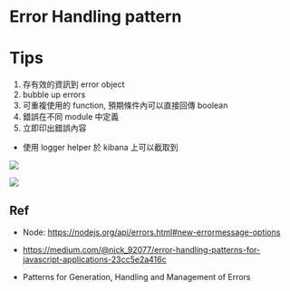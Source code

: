 # Error Handling pattern

# Tips
1. 存有效的資訊到 error object
2. bubble up errors
3. 可重複使用的 function, 預期條件內可以直接回傳 boolean
4. 錯誤在不同 module 中定義
5. 立即印出錯誤內容
  - 使用 logger helper 於 kibana 上可以截取到



![](https://i.imgur.com/V1q04rj.png)

![](https://i.imgur.com/oDY01TA.png)



## Ref

- Node: https://nodejs.org/api/errors.html#new-errormessage-options

- https://medium.com/@nick_92077/error-handling-patterns-for-javascript-applications-23cc5e2a416c

- Patterns for Generation, Handling and Management of Errors